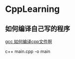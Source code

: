# CppLearning
## 如何编译自己写的程序
[gcc 如何编译cpp文件啊](https://blog.csdn.net/zhoutianzi12/article/details/107565921)
  
c++ main.cpp -o main 

